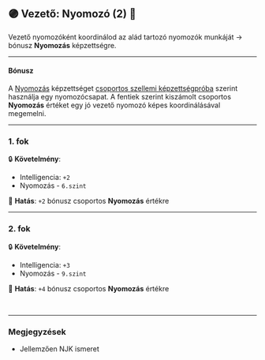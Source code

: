 ## 🟣 Vezető: Nyomozó (2) 🔁

Vezető nyomozóként koordinálod az alád tartozó nyomozók munkáját → bónusz **Nyomozás** képzettségre.

---
#### Bónusz

A [Nyomozás](../kepzettsegek.primer.altalanos/nyomozas.md) képzettséget [csoportos szellemi képzettségpróba](../037_csoportos_kepzettsegproba.md#%EF%B8%8F-2-csoportos-szellemi-k%C3%A9pzetts%C3%A9gpr%C3%B3ba) szerint használja egy nyomozócsapat. A fentiek szerint kiszámolt csoportos **Nyomozás** értéket egy jó vezető nyomozó képes koordinálásával megemelni.

---
### 1. fok

🔒 **Követelmény**:
- Intelligencia: `+2`
- Nyomozás - `6.szint`

🌟 **Hatás**: `+2` bónusz csoportos **Nyomozás** értékre

---
### 2. fok

🔒 **Követelmény**:
- Intelligencia: `+3`
- Nyomozás - `9.szint`

🌟 **Hatás**: `+4` bónusz csoportos **Nyomozás** értékre

<br />

---
### Megjegyzések

- Jellemzően NJK ismeret
